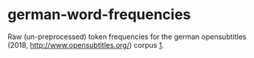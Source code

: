 # german-word-frequencies

Raw (un-preprocessed) token frequencies for the german opensubtitles (2018, http://www.opensubtitles.org/) corpus [1].

[1]: http://opus.nlpl.eu/download.php?f=OpenSubtitles/v2018/mono/OpenSubtitles.raw.de.gz
